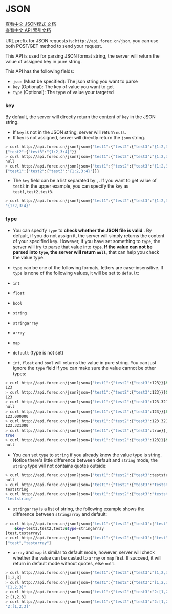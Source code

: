 # JSON

[查看中文 JSON模式 文档](http://blog.forec.cn/apis/json.html)   
[查看中文 API 索引文档](http://blog.forec.cn/apis/index.html)

URL prefix for JSON requests is: `http://api.forec.cn/json`, you can use both POST/GET method to send your request.

This API is used for parsing JSON format string, the server will return the value of assigned key in pure string.

This API has the following fields:
* `json` (Must be specified): The json string you want to parse
* `key`  (Optional): The key of value you want to get
* `type` (Optional): The type of value your targeted

### key

By default, the server will directly return the content of `key` in the JSON string. 
* If `key` is not in the JSON string, server will return `null`. 
* If `key` is not assigned, server will directly return the `json` string.
```bash
> curl http://api.forec.cn/json?json={"test1":{"test2":{"test3":"{1:2,3:4}"}}}&key=test1
{"test2":{"test3":"{1:2,3:4}"}}
> curl http://api.forec.cn/json?json={"test1":{"test2":{"test3":"{1:2,3:4}"}}}&key=test
null
> curl http://api.forec.cn/json?json={"test1":{"test2":{"test3":"{1:2,3:4}"}}}
{"test1":{"test2":{"test3":"{1:2,3:4}"}}}
```

* The `key` field can be a list separated by `,`. If you want to get value of `test3` in the upper example, you can specify the `key` as `test1,test2,test3`.
```bash
> curl http://api.forec.cn/json?json={"test1":{"test2":{"test3":"{1:2,3:4}"}}}&key=test1,test2,test3
"{1:2,3:4}"
```

### type 
* You can specify `type` to **check whether the JSON file is valid** . By default, if you do not assign it, the server will simply returns the content of your specified key. However, if you have set something to `type`, the server will try to parse that value into `type`. **If the value can not be parsed into `type`, the server will return `null`**, that can help you check the value type.
* `type` can be one of the following formats, letters are case-insensitive. If `type` is none of the following values, it will be set to `default`:
 * `int`
 * `float`
 * `bool`
 * `string`
 * `stringarray`
 * `array`
 * `map`
 * `default` (type is not set)

* `int`, `float` and `bool` will returns the value in pure string. You can just ignore the `type` field if you can make sure the value cannot be other types:
```bash
> curl http://api.forec.cn/json?json={"test1":{"test2":{"test3":123}}}&key=test1,test2,test3
123
> curl http://api.forec.cn/json?json={"test1":{"test2":{"test3":123}}}&key=test1,test2,test3&type=int
123
> curl http://api.forec.cn/json?json={"test1":{"test2":{"test3":123.321}}}&key=test1,test2,test3&type=int
null
> curl http://api.forec.cn/json?json={"test1":{"test2":{"test3":123}}}&key=test1,test2,test3&type=float
123.000000
> curl http://api.forec.cn/json?json={"test1":{"test2":{"test3":123.321}}}&key=test1,test2,test3&type=float
123.321000
> curl http://api.forec.cn/json?json={"test1":{"test2":{"test3":true}}}&key=test1,test2,test3&type=bool
true
> curl http://api.forec.cn/json?json={"test1":{"test2":{"test3":123}}}&key=test1,test2,test3&type=bool
null
```

* You can set `type` to `string` if you already know the value type is string. Notice there's little difference between default and `string` mode, the `string` type will not contains quotes outside:
```bash
> curl http://api.forec.cn/json?json={"test1":{"test2":{"test3":teststring}}}&key=test1,test2,test3&type=string
null
> curl http://api.forec.cn/json?json={"test1":{"test2":{"test3":"teststring"}}}&key=test1,test2,test3&type=string
teststring
> curl http://api.forec.cn/json?json={"test1":{"test2":{"test3":"teststring"}}}&key=test1,test2,test3
"teststring"
```

* `stringarray` is a list of string, the following example shows the difference between `stringarray` and default:
```bash
> curl http://api.forec.cn/json?json={"test1":{"test2":{"test3":["test", "testarray"]}}}
    &key=test1,test2,test3&type=stringarray
[test,testarray]
> curl http://api.forec.cn/json?json={"test1":{"test2":{"test3":["test", "testarray"]}}}&key=test1,test2,test3
["test","testarray"]
```

* `array` and `map` is similar to default mode, however, server will check whether the value can be casted to `array` or `map` first. If succeed, it will return in default mode without quotes, else `null`.
```bash
> curl http://api.forec.cn/json?json={"test1":{"test2":{"test3":"[1,2,3]"}}}&key=test1,test2,test3&type=array
[1,2,3]
> curl http://api.forec.cn/json?json={"test1":{"test2":{"test3":"[1,2,3]"}}}&key=test1,test2,test3
"[1,2,3]"
> curl http://api.forec.cn/json?json={"test1":{"test2":{"test3":"2:[1,2,3]"}}}&key=test1,test2,test3&type=map
2:[1,2,3]
> curl http://api.forec.cn/json?json={"test1":{"test2":{"test3":"2:[1,2,3]"}}}&key=test1,test2,test3
"2:[1,2,3]"
```